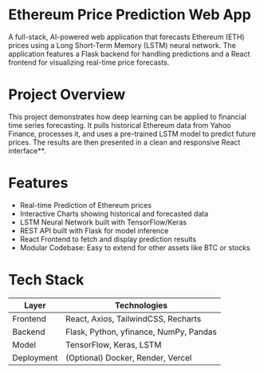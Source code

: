 #  Ethereum Price Prediction Web App

A full-stack, AI-powered web application that forecasts Ethereum (ETH) prices using a Long Short-Term Memory (LSTM) neural network. The application features a Flask backend for handling predictions and a React frontend for visualizing real-time price forecasts.

 # Project Overview

This project demonstrates how deep learning can be applied to financial time series forecasting. It pulls historical Ethereum data from Yahoo Finance, processes it, and uses a pre-trained LSTM model to predict future prices. The results are then presented in a clean and responsive React interface**.

# Features

- Real-time Prediction of Ethereum prices
- Interactive Charts showing historical and forecasted data
- LSTM Neural Network built with TensorFlow/Keras
- REST API built with Flask for model inference
- React Frontend to fetch and display prediction results
- Modular Codebase: Easy to extend for other assets like BTC or stocks

# Tech Stack

| Layer       | Technologies                          |
|-------------|----------------------------------------|
| Frontend    | React, Axios, TailwindCSS, Recharts    |
| Backend     | Flask, Python, yfinance, NumPy, Pandas |
| Model       | TensorFlow, Keras, LSTM                |
| Deployment  | (Optional) Docker, Render, Vercel      |
